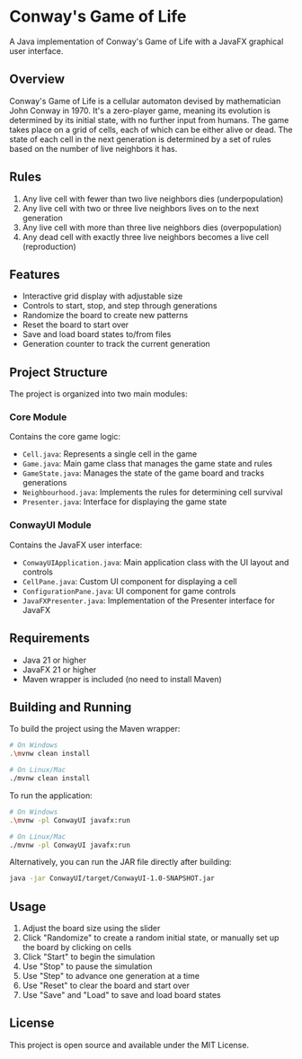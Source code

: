 # Conway's Game of Life

A Java implementation of Conway's Game of Life with a JavaFX graphical user interface.

## Overview

Conway's Game of Life is a cellular automaton devised by mathematician John Conway in 1970. It's a zero-player game, meaning its evolution is determined by its initial state, with no further input from humans. The game takes place on a grid of cells, each of which can be either alive or dead. The state of each cell in the next generation is determined by a set of rules based on the number of live neighbors it has.

## Rules

1. Any live cell with fewer than two live neighbors dies (underpopulation)
2. Any live cell with two or three live neighbors lives on to the next generation
3. Any live cell with more than three live neighbors dies (overpopulation)
4. Any dead cell with exactly three live neighbors becomes a live cell (reproduction)

## Features

- Interactive grid display with adjustable size
- Controls to start, stop, and step through generations
- Randomize the board to create new patterns
- Reset the board to start over
- Save and load board states to/from files
- Generation counter to track the current generation

## Project Structure

The project is organized into two main modules:

### Core Module

Contains the core game logic:
- `Cell.java`: Represents a single cell in the game
- `Game.java`: Main game class that manages the game state and rules
- `GameState.java`: Manages the state of the game board and tracks generations
- `Neighbourhood.java`: Implements the rules for determining cell survival
- `Presenter.java`: Interface for displaying the game state

### ConwayUI Module

Contains the JavaFX user interface:
- `ConwayUIApplication.java`: Main application class with the UI layout and controls
- `CellPane.java`: Custom UI component for displaying a cell
- `ConfigurationPane.java`: UI component for game controls
- `JavaFXPresenter.java`: Implementation of the Presenter interface for JavaFX

## Requirements

- Java 21 or higher
- JavaFX 21 or higher
- Maven wrapper is included (no need to install Maven)

## Building and Running

To build the project using the Maven wrapper:

```bash
# On Windows
.\mvnw clean install

# On Linux/Mac
./mvnw clean install
```

To run the application:

```bash
# On Windows
.\mvnw -pl ConwayUI javafx:run

# On Linux/Mac
./mvnw -pl ConwayUI javafx:run
```

Alternatively, you can run the JAR file directly after building:

```bash
java -jar ConwayUI/target/ConwayUI-1.0-SNAPSHOT.jar
```

## Usage

1. Adjust the board size using the slider
2. Click "Randomize" to create a random initial state, or manually set up the board by clicking on cells
3. Click "Start" to begin the simulation
4. Use "Stop" to pause the simulation
5. Use "Step" to advance one generation at a time
6. Use "Reset" to clear the board and start over
7. Use "Save" and "Load" to save and load board states

## License

This project is open source and available under the MIT License.
